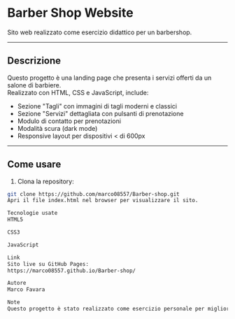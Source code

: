 # Barber Shop Website

Sito web realizzato come esercizio didattico per un barbershop.

---

## Descrizione

Questo progetto è una landing page che presenta i servizi offerti da un salone di barbiere.  
Realizzato con HTML, CSS e JavaScript, include:

- Sezione "Tagli" con immagini di tagli moderni e classici  
- Sezione "Servizi" dettagliata con pulsanti di prenotazione  
- Modulo di contatto per prenotazioni  
- Modalità scura (dark mode)  
- Responsive layout per dispositivi < di 600px


---

## Come usare

1. Clona la repository:

```bash
git clone https://github.com/marco08557/Barber-shop.git
Apri il file index.html nel browser per visualizzare il sito.

Tecnologie usate
HTML5

CSS3

JavaScript

Link
Sito live su GitHub Pages:
https://marco08557.github.io/Barber-shop/

Autore
Marco Favara

Note
Questo progetto è stato realizzato come esercizio personale per migliorare le competenze di sviluppo web front-end anche attraverso l'aiuto di agenti IA (chatGPT - Copilot).



